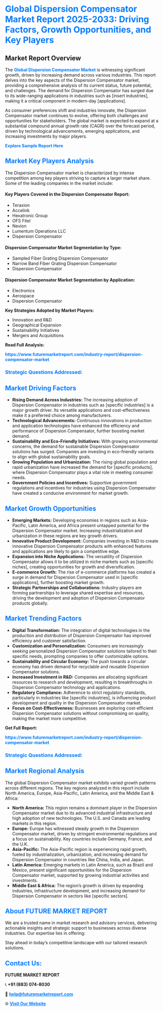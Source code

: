 <h1 style="color: #007BFF;">Global Dispersion Compensator Market Report 2025-2033: Driving Factors, Growth Opportunities, and Key Players</h1>

<section id="overview">
<h2>Market Report Overview</h2>
<p>The <a href="https://www.futuremarketreport.com/industry-report/dispersion-compensator-market" style="color: #007BFF; text-decoration: none;"><strong>Global Dispersion Compensator Market</strong></a> is witnessing significant growth, driven by increasing demand across various industries. This report delves into the key aspects of the Dispersion Compensator market, providing a comprehensive analysis of its current status, future potential, and challenges. The demand for Dispersion Compensator has surged due to its wide-ranging applications in industries such as [insert industries], making it a critical component in modern-day [applications].</p>
<p>As consumer preferences shift and industries innovate, the Dispersion Compensator market continues to evolve, offering both challenges and opportunities for stakeholders. The global market is expected to expand at a substantial compound annual growth rate (CAGR) over the forecast period, driven by technological advancements, emerging applications, and increasing investments by major players.</p>
</section>

<section id="overview">
<p><a href="https://www.futuremarketreport.com/request-sample/reportId=97337" style="color: #007BFF; text-decoration: none;"><strong>Explore Sample Report Here</strong></a></p>
</section>

<section id="key-players">
<h2 style="color: #007BFF;">Market Key Players Analysis</h2>
<p>The Dispersion Compensator market is characterized by intense competition among key players striving to capture a larger market share. Some of the leading companies in the market include:</p>
<h4>Key Players Covered in the Dispersion Compensator Report:</h4>
<ul><li>Teraxion</li><li>Accelink</li><li>Hexatronic Group</li><li>OFS Fitel</li><li>Nevion</li><li>Lumentum Operations LLC</li><li>Dispersion Compensator</li></ul>
<h4>Dispersion Compensator Market Segmentation by Type:</h4>
<ul><li>Sampled Fiber Grating Dispersion Compensator</li><li>Narrow Band Fiber Grating Dispersion Compensator</li><li>Dispersion Compensator</li></ul>

<h4>Dispersion Compensator Market Segmentation by Application:</h4>
<ul><li>Electronics</li><li>Aerospace</li><li>Dispersion Compensator</li></ul>
<p><strong>Key Strategies Adopted by Market Players:</strong></p>
<ul>
<li>Innovation and R&D</li>
<li>Geographical Expansion</li>
<li>Sustainability Initiatives</li>
<li>Mergers and Acquisitions</li>
</ul>
</section>

<section>
<p><strong>Read Full Analysis: </strong></p><a href="https://www.futuremarketreport.com/industry-report/dispersion-compensator-market" style="color: #007BFF; text-decoration: none;"><strong>https://www.futuremarketreport.com/industry-report/dispersion-compensator-market</strong></a>
<h3 style="color: #007BFF;">Strategic Questions Addressed:</h3>
</section>

<section id="driving-factors">
<h2 style="color: #007BFF;">Market Driving Factors</h2>
<ul>
<li><strong>Rising Demand Across Industries:</strong> The increasing adoption of Dispersion Compensator in industries such as [specific industries] is a major growth driver. Its versatile applications and cost-effectiveness make it a preferred choice among manufacturers.</li>
<li><strong>Technological Advancements:</strong> Continuous innovations in production and application technologies have enhanced the efficiency and performance of Dispersion Compensator, further boosting market demand.</li>
<li><strong>Sustainability and Eco-Friendly Initiatives:</strong> With growing environmental concerns, the demand for sustainable Dispersion Compensator solutions has surged. Companies are investing in eco-friendly variants to align with global sustainability goals.</li>
<li><strong>Growing Population and Urbanization:</strong> The rising global population and rapid urbanization have increased the demand for [specific products], where Dispersion Compensator plays a vital role in meeting consumer needs.</li>
<li><strong>Government Policies and Incentives:</strong> Supportive government regulations and incentives for industries using Dispersion Compensator have created a conducive environment for market growth.</li>
</ul>
</section>

<section id="growth-opportunities">
<h2 style="color: #007BFF;">Market Growth Opportunities</h2>
<ul>
<li><strong>Emerging Markets:</strong> Developing economies in regions such as Asia-Pacific, Latin America, and Africa present untapped potential for the Dispersion Compensator market. Increasing industrialization and urbanization in these regions are key growth drivers.</li>
<li><strong>Innovative Product Development:</strong> Companies investing in R&D to create innovative Dispersion Compensator products with enhanced features and applications are likely to gain a competitive edge.</li>
<li><strong>Expansion into Niche Applications:</strong> The versatility of Dispersion Compensator allows it to be utilized in niche markets such as [specific niches], creating opportunities for growth and diversification.</li>
<li><strong>E-commerce Growth:</strong> The rise of e-commerce platforms has created a surge in demand for Dispersion Compensator used in [specific applications], further boosting market growth.</li>
<li><strong>Strategic Partnerships and Collaborations:</strong> Industry players are forming partnerships to leverage shared expertise and resources, driving the development and adoption of Dispersion Compensator products globally.</li>
</ul>
</section>

<section id="trending-factors">
<h2 style="color: #007BFF;">Market Trending Factors</h2>
<ul>
<li><strong>Digital Transformation:</strong> The integration of digital technologies in the production and distribution of Dispersion Compensator has improved efficiency and customer satisfaction.</li>
<li><strong>Customization and Personalization:</strong> Consumers are increasingly seeking personalized Dispersion Compensator solutions tailored to their specific needs, prompting companies to offer customizable options.</li>
<li><strong>Sustainability and Circular Economy:</strong> The push towards a circular economy has driven demand for recyclable and reusable Dispersion Compensator solutions.</li>
<li><strong>Increased Investment in R&D:</strong> Companies are allocating significant resources to research and development, resulting in breakthroughs in Dispersion Compensator technology and applications.</li>
<li><strong>Regulatory Compliance:</strong> Adherence to strict regulatory standards, particularly in industries like [specific industries], is influencing product development and quality in the Dispersion Compensator market.</li>
<li><strong>Focus on Cost-Effectiveness:</strong> Businesses are exploring cost-efficient Dispersion Compensator solutions without compromising on quality, making the market more competitive.</li>
</ul>
</section>

<section>
<p><strong>Get Full Report: </strong></p><a href="https://www.futuremarketreport.com/industry-report/dispersion-compensator-market" style="color: #007BFF; text-decoration: none;"><strong>https://www.futuremarketreport.com/industry-report/dispersion-compensator-market</strong></a>
<h3 style="color: #007BFF;">Strategic Questions Addressed:</h3>
</section>


<section id="regional-analysis">
<h2 style="color: #007BFF;">Market Regional Analysis</h2>
<p>The global Dispersion Compensator market exhibits varied growth patterns across different regions. The key regions analyzed in this report include North America, Europe, Asia-Pacific, Latin America, and the Middle East & Africa:</p>
<ul>
<li><strong>North America:</strong> This region remains a dominant player in the Dispersion Compensator market due to its advanced industrial infrastructure and high adoption of new technologies. The U.S. and Canada are leading markets in this region.</li>
<li><strong>Europe:</strong> Europe has witnessed steady growth in the Dispersion Compensator market, driven by stringent environmental regulations and a focus on sustainability. Key countries include Germany, France, and the U.K.</li>
<li><strong>Asia-Pacific:</strong> The Asia-Pacific region is experiencing rapid growth, fueled by industrialization, urbanization, and increasing demand for Dispersion Compensator in countries like China, India, and Japan.</li>
<li><strong>Latin America:</strong> Emerging markets in Latin America, such as Brazil and Mexico, present significant opportunities for the Dispersion Compensator market, supported by growing industrial activities and investments.</li>
<li><strong>Middle East & Africa:</strong> The region’s growth is driven by expanding industries, infrastructure development, and increasing demand for Dispersion Compensator in sectors like [specific sectors].</li>
</ul>
</section>

<footer>
<h2 style="color: #007BFF;">About FUTURE MARKET REPORT</h2>
<p>We are a trusted name in market research and advisory services, delivering actionable insights and strategic support to businesses across diverse industries. Our expertise lies in offering:</p>

<p>Stay ahead in today’s competitive landscape with our tailored research solutions.</p>

<h2 style="color: #007BFF;">Contact Us:</h2>
<p><strong>FUTURE MARKET REPORT</strong></p>
<p>📞 <strong>+91 (883) 074-8030</strong></p>
<p>📧 <strong><a href="mailto:help@futuremarketreport.com" style="color: #007BFF;">help@futuremarketreport.com</a></strong></p>
<p>🌐 <strong><a href="https://www.futuremarketreport.com/" style="color: #007BFF;">Visit Our Website</a></strong></p>
</footer>